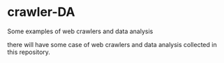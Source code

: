# crawler-DA
Some examples of web crawlers and data analysis

there will have some case of web crawlers and data analysis collected in this repository.